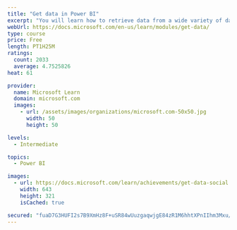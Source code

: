 ```yaml
---
title: "Get data in Power BI"
excerpt: "You will learn how to retrieve data from a wide variety of data sources, including Microsoft Excel, relational databases, and NoSQL data stores. You will also learn how to improve performance while retrieving data."
webUrl: https://docs.microsoft.com/en-us/learn/modules/get-data/
type: course
price: Free
length: PT1H25M
ratings:
  count: 2033
  average: 4.7525826
heat: 61

provider:
  name: Microsoft Learn
  domain: microsoft.com
  images:
    - url: /assets/images/organizations/microsoft.com-50x50.jpg
      width: 50
      height: 50

levels:
  - Intermediate

topics:
  - Power BI

images:
  - url: https://docs.microsoft.com/learn/achievements/get-data-social.png
    width: 643
    height: 321
    isCached: true

secured: "fuaD7G3HUFI2s7B9XmHz8F+uSR84wUuzgaqwjgE84zR1M6hhtXPnIIhm3Mxu/0HrnLkj6aZ+0zcBqsqPHbdiGn6sbQaP+kFUFLTlU5rMBqAZ4/HKJYp6wZGzH9jko8wxlD30MS/vBuI7fARCW6fG+R2LywRDrkicMr7WlxbBVhUF1skw1JIQD4CmEglQBRUuSBX3ZAxXPF/n05tjRBjufLxGx7SUd2q7d9WCEDAGdIjv3q2RdVzGqdINkNZg0V/T3gufyY/nTm44wUIYzZj//mzrOetMur38+qOowPfGsquy8w6zsejcIKwBHi91sy0cMRSSNxq6u8T8tjavCdlugkTV5IZy2WtlwDR2DL2I0jgATVuuGvu8cTdKyAiZSGDULu+/VZNjX45HuHrL8qvDPsZi0jBxdD7Wln98Fk9e0qE=;sTk7pk9UFhSWGFLy+OTN0w=="
---
```


